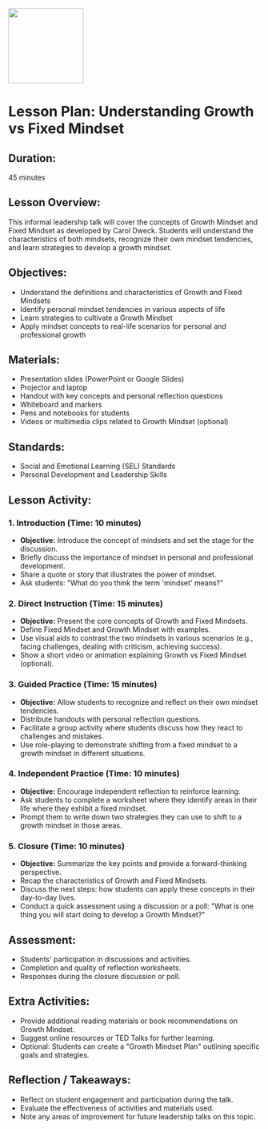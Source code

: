 <img src="https://github.com/Hgp-GeniusLabs/Curriculum/blob/10734f2c827128dde773ea4f266d154d46977866/Org-Wide/Assets/hgp_logo_original.png" width="150"/>

# Lesson Plan: Understanding Growth vs Fixed Mindset

## **Duration:**
45 minutes

## **Lesson Overview:**
This informal leadership talk will cover the concepts of Growth Mindset and Fixed Mindset as developed by Carol Dweck. Students will understand the characteristics of both mindsets, recognize their own mindset tendencies, and learn strategies to develop a growth mindset.

## **Objectives:**
- Understand the definitions and characteristics of Growth and Fixed Mindsets
- Identify personal mindset tendencies in various aspects of life
- Learn strategies to cultivate a Growth Mindset
- Apply mindset concepts to real-life scenarios for personal and professional growth

## **Materials:**
- Presentation slides (PowerPoint or Google Slides)
- Projector and laptop
- Handout with key concepts and personal reflection questions
- Whiteboard and markers
- Pens and notebooks for students
- Videos or multimedia clips related to Growth Mindset (optional)

## **Standards:**
- Social and Emotional Learning (SEL) Standards
- Personal Development and Leadership Skills

## **Lesson Activity:**

### 1. **Introduction (Time: 10 minutes)**
   - **Objective:** Introduce the concept of mindsets and set the stage for the discussion.
   - Briefly discuss the importance of mindset in personal and professional development.
   - Share a quote or story that illustrates the power of mindset.
   - Ask students: "What do you think the term 'mindset' means?"

### 2. **Direct Instruction (Time: 15 minutes)**
   - **Objective:** Present the core concepts of Growth and Fixed Mindsets.
   - Define Fixed Mindset and Growth Mindset with examples.
   - Use visual aids to contrast the two mindsets in various scenarios (e.g., facing challenges, dealing with criticism, achieving success).
   - Show a short video or animation explaining Growth vs Fixed Mindset (optional).

### 3. **Guided Practice (Time: 15 minutes)**
   - **Objective:** Allow students to recognize and reflect on their own mindset tendencies.
   - Distribute handouts with personal reflection questions.
   - Facilitate a group activity where students discuss how they react to challenges and mistakes.
   - Use role-playing to demonstrate shifting from a fixed mindset to a growth mindset in different situations.

### 4. **Independent Practice (Time: 10 minutes)**
   - **Objective:** Encourage independent reflection to reinforce learning.
   - Ask students to complete a worksheet where they identify areas in their life where they exhibit a fixed mindset.
   - Prompt them to write down two strategies they can use to shift to a growth mindset in those areas.

### 5. **Closure (Time: 10 minutes)**
   - **Objective:** Summarize the key points and provide a forward-thinking perspective.
   - Recap the characteristics of Growth and Fixed Mindsets.
   - Discuss the next steps: how students can apply these concepts in their day-to-day lives.
   - Conduct a quick assessment using a discussion or a poll: "What is one thing you will start doing to develop a Growth Mindset?"

## **Assessment:**
- Students' participation in discussions and activities.
- Completion and quality of reflection worksheets.
- Responses during the closure discussion or poll.

## **Extra Activities:**
- Provide additional reading materials or book recommendations on Growth Mindset.
- Suggest online resources or TED Talks for further learning.
- Optional: Students can create a "Growth Mindset Plan" outlining specific goals and strategies.

## **Reflection / Takeaways:**
- Reflect on student engagement and participation during the talk.
- Evaluate the effectiveness of activities and materials used.
- Note any areas of improvement for future leadership talks on this topic.
